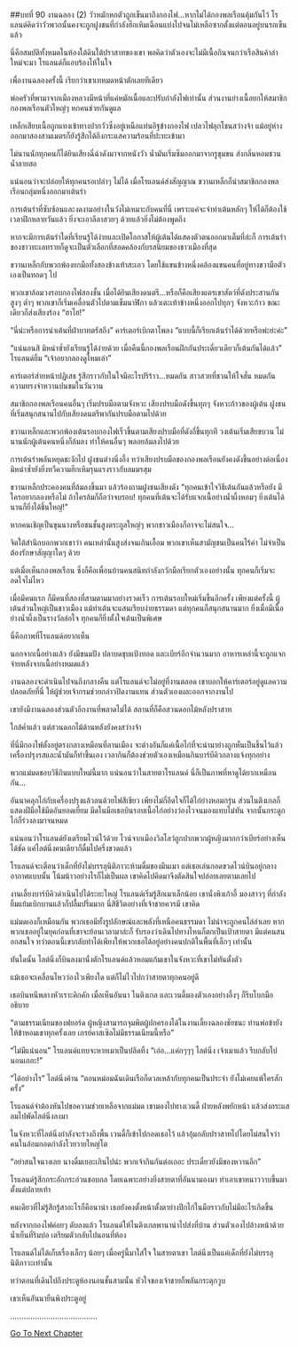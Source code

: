 ##บทที่ 90 งานฉลอง (2)
วัวหมักหกตัวถูกเข็นมาถึงกองไฟ...หากไม่ได้กองพลเรือนคุ้มกันไว้ โรแลนด์คิดว่าวัวพวกนั้นคงจะถูกฝูงชนที่กำลังฮึกเหิมเฉือนแบ่งไปจนไม่เหลือซากตั้งแต่ตอนอยู่บนรถเข็นแล้ว


นี่คือสมบัติทั้งหมดในห้องใต้ดินใต้ปราสาทของเขา พอคิดว่าตัวเองจะไม่มีเนื้อกินจนกว่าเรือสินค้าลำใหม่จะมา โรแลนด์ก็แอบร้องไห้ในใจ


เพื่องานฉลองครั้งนี้ เรียกว่าเขาเทหมดหน้าตักเลยทีเดียว


พ่อครัวที่พามาจากเมืองหลวงมีหน้าที่แค่หมักเนื้อและปรับกำลังไฟเท่านั้น ส่วนงานย่างเนื้อยกให้สมาชิกกองพลเรือนตัวใหญ่ๆ หกคนช่วยกันดูแล


เหล็กเสียบเนื้อถูกแทงเข้าทางปากวัวซึ่งอยู่เหนือแท่นอิฐข้างกองไฟ เปลวไฟลุกโชนสว่างจ้า แม้อยู่ห่างออกมาสองสามเมตรก็ยังรู้สึกได้ถึงกระแสความร้อนที่ปะทะเข้ามา


ไม่นานนักทุกคนก็ได้ยินเสียงฉี่ฉ่าดังมาจากหนังวัว น้ำมันเริ่มซึมออกมาจากรูขุมขน ส่งกลิ่นหอมชวนน้ำลายสอ


แน่นอนว่าจะปล่อยให้ทุกคนรอเปล่าๆ ไม่ได้ เมื่อโรแลนด์ส่งสัญญาณ ขวานเหล็กก็นำสมาชิกกองพลเรือนกลุ่มหนึ่งออกมาเต้นรำ


การเต้นรำที่ซับซ้อนและงดงามอย่างในวังไม่เหมาะกับคนที่นี่ เพราะแค่จะจำท่าเต้นหลักๆ ให้ได้ก็ต้องใช้เวลาฝึกหลายวันแล้ว ยิ่งจะเอาลีลาสวยๆ ด้วยแล้วยิ่งไม่ต้องพูดถึง


หากจะมีการเต้นรำใดที่เรียนรู้ได้ง่ายและเปิดโอกาสให้ผู้เต้นได้แสดงตัวตนออกมาเต็มที่ล่ะก็ การเต้นรำของชาวทะเลทรายก็ดูจะเป็นตัวเลือกที่สอดคล้องกับรสนิยมของชาวเมืองที่สุด


ขวานเหล็กกับพวกพ้องยกมือทั้งสองข้างเท้าสะเอว โดยใช้แขนข้างหนึ่งคล้องแขนคนที่อยู่ทางขวามือตัวเองเป็นทอดๆ ไป


พวกเขาล้อมวงรอบกองไฟสองชั้น เมื่อได้ยินเสียงดนตรี...หรือก็คือเสียงแตรเขาสัตว์ที่ดังประสานกันสูงๆ ต่ำๆ พวกเขาก็เริ่มเคลื่อนตัวไปตามเข็มนาฬิกา แล้วเตะเท้าข้างหนึ่งออกไปทุกๆ จังหวะก้าว ขณะเดียวก็ส่งเสียงร้อง “ฮาไฮ!”


“นี่น่ะหรือการนำเต้นที่ฝ่าบาทตรัสถึง” คาร์เตอร์เบิกตาโพลง “แบบนี้ก็เรียกเต้นรำได้ด้วยหรือพ่ะย่ะค่ะ”


“แน่นอนสิ มิหนำซ้ำยังเรียนรู้ได้ง่ายด้วย เมื่อคืนนี้กองพลเรือนฝึกกันประเดี๋ยวเดียวก็เต้นกันได้แล้ว” โรแลนด์ยิ้ม “เจ้าอยากลองดูไหมเล่า”


คาร์เตอร์ส่ายหน้าปฏิเสธ รู้สึกราวกับในใจมีอะไรปริร้าว...หมดกัน สาวสวยที่ชวนให้ใจสั่น หมดกัน ความทรงจำหวานปนขมในวันวาน


สมาชิกกองพลเรือนคนอื่นๆ เริ่มปรบมือตามจังหวะ เสียงปรบมือดังขึ้นทุกๆ จังหวะก้าวของผู้เต้น ฝูงชนที่เริ่มสนุกสนานไปกับเสียงดนตรีพากันปรบมือตามไปด้วย


ขวานเหล็กและพวกพ้องเต้นรอบกองไฟเร็วขึ้นตามเสียงปรบมือที่ดังถี่ขึ้นทุกที วงเต้นเริ่มเสียขบวน ไม่นานนักผู้เต้นคนหนึ่งก็ล้มลง ทำให้คนอื่นๆ พลอยล้มลงไปด้วย


การเต้นรำพลันหยุดชะงักไป ฝูงชนต่างนิ่งอึ้ง ทว่าเสียงปรบมือของกองพลเรือนยังคงดังขึ้นอย่างต่อเนื่อง มิหนำซ้ำยังยิ่งทวีความฮึกเหิมรุนแรงราวกับลมมรสุม


ขวานเหล็กประคองคนที่ล้มลงขึ้นมา แล้วร้องถามฝูงชนเสียงดัง “ทุกคนเข้าใจวิธีเต้นกันแล้วหรือยัง มีใครอยากลองหรือไม่ ถ้าใครล้มก็ถือว่าจบรอบ! ทุกคนที่เต้นจะได้รับแจกเนื้อย่างน้ำผึ้งหอมๆ ยิ่งเต้นได้นานก็ยิ่งได้ชิ้นใหญ่!”


หากคนเชิญเป็นขุนนางหรือชนชั้นสูงตระกูลใหญ่ๆ พวกชาวเมืองก็อาจจะไม่สนใจ...


จิตใต้สำนึกบอกพวกเขาว่า คนเหล่านั้นสูงส่งจนเกินเอื้อม พวกเขาเห็นสามัญชนเป็นคนไร้ค่า ไม่จำเป็นต้องรักษาสัญญาใดๆ ด้วย


แต่เมื่อเห็นกองพลเรือน ซึ่งก็คือเพื่อนบ้านคนสนิทกำลังกวักมือเรียกตัวเองอย่างนั้น ทุกคนก็เริ่มจะอดใจไม่ไหว


เมื่อมีคนแรก ก็มีคนที่สองที่สามตามมาอย่างรวดเร็ว การเต้นรอบใหม่เริ่มขึ้นอีกครั้ง เพียงแต่ครั้งนี้ ผู้เต้นส่วนใหญ่เป็นชาวเมือง แม้ท่าเต้นจะแสนเรียบง่ายธรรมดา แต่ทุกคนก็สนุกสนานมาก ยิ่งเมื่อมีเนื้อย่างน้ำผึ้งเป็นรางวัลล่อใจ ทุกคนก็ยิ่งตั้งใจเต้นเป็นพิเศษ


นี่คือภาพที่โรแลนด์อยากเห็น


นอกจากเนื้อย่างแล้ว ยังมีขนมปัง ปลาบดชุบแป้งทอด และเบียร์อีกจำนวนมาก อาหารเหล่านี้จะถูกแจกจ่ายหลังจากเนื้อย่างหมดแล้ว


งานฉลองจะดำเนินไปจนถึงกลางคืน แต่โรแลนด์จะไม่อยู่ที่งานตลอด เขาบอกให้คาร์เตอร์อยู่ดูแลความปลอดภัยที่นี่ ให้ผู้ช่วยเจ้ากรมช่วยกล่าวปิดงานแทน ส่วนตัวเองผละออกจากงานไป


เขายังมีงานฉลองส่วนตัวอีกงานที่พลาดไม่ได้ สถานที่ก็คือสวนดอกไม้หลังปราสาท


ใกล้ค่ำแล้ว แต่สวนดอกไม้ด้านหลังยังคงสว่างจ้า


ที่นี่มีกองไฟตั้งอยู่ตรงกลางเหมือนที่ลานเมือง จะต่างกันก็แค่เนื้อไก่ที่จะนำมาย่างถูกหั่นเป็นชิ้นไว้แล้ว เครื่องปรุงรสและน้ำมันก็ทำขึ้นเอง เวลากินก็ต้องช่วยตัวเองเหมือนกินบาร์บีคิวกลางแจ้งทุกอย่าง


พวกแม่มดชอบวิธีกินแบบใหม่นี้มาก แน่นอนว่าในสายตาโรแลนด์ นี่ก็เป็นภาพที่หาดูได้ยากเหมือนกัน...


อันนาคลุกไก่กับเครื่องปรุงแล้วลนด้วยไฟสีเขียว เพียงไม่กี่อึดใจก็ได้ไก่ย่างหอมกรุ่น ส่วนไนติงเกลก็แสดงฝีมือใช้มีดอันยอดเยี่ยม มีดในมือเธอบินรอบเนื้อไก่อย่างว่องไวจนมองแทบไม่ทัน จากนั้นกระดูกไก่ก็ร่วงลงมาจนหมด


แน่นอนว่าโรแลนด์ยังเตรียมไวน์ไว้ด้วย ไวน์จากเมืองวิลโลว์ถูกปากพวกผู้หญิงมากกว่าเบียร์อย่างเห็นได้ชัด แค่ไลต์นิ่งคนเดียวก็ดื่มไปครึ่งขวดแล้ว


โรแลนด์จะเตือนว่าเด็กที่ยังไม่บรรลุนิติภาวะห้ามดื่มของมึนเมา แต่เธอเล่นกอดขวดไวน์บินอยู่กลางอากาศแบบนั้น โน้มน้าวอย่างไรก็ไม่เป็นผล เขาคิดไปคิดมาจึงตัดสินใจปล่อยเลยตามเลยไป


งานเลี้ยงบาร์บีคิวดำเนินไปได้ระยะใหญ่ โรแลนด์เริ่มรู้สึกเมาเล็กน้อย เขานั่งพิงเก้าอี้ มองสาวๆ ที่กำลังยิ้มแย้มเบิกบานแล้วก็ปลื้มปริ่มมาก นี่สิชีวิตอย่างที่เจ้าชายควรมี เขาคิด


แม่มดเองก็เหมือนกัน พวกเธอมีทั้งรูปลักษณ์และพลังที่เหนือคนธรรมดา ไม่น่าจะถูกคนไล่ล่าเลย หากพวกเธออยู่ในยุคก่อนที่เขาจะย้อนเวลามาล่ะก็ รับรองว่าเดินไปทางไหนก็ตกเป็นเป้าสายตา มีแต่คนสนอกสนใจ ทว่าตอนนี้เขากลับทำได้เพียงให้พวกเธอได้อยู่อย่างคนปกติในพื้นที่เล็กๆ เท่านั้น


ทันใดนั้น ไลต์นิ่งก็บินลงมานั่งตักโรแลนด์แล้วหอมแก้มเขาในจังหวะที่เขาไม่ทันตั้งตัว


แม้เธอจะเคลื่อนไหวว่องไวเพียงใด แต่ก็ไม่ไวไปกว่าสายตาทุกคนอยู่ดี


เธอบินหนีพลางหัวเราะคิกคัก เมื่อเห็นอันนา ไนติงเกล และเวนดี้มองตัวเองอย่างอึ้งๆ ก็รีบโบกมืออธิบาย


“ตามธรรมเนียมของฟยอร์ด ผู้หญิงสามารถจุมพิตผู้ปกครองได้ในงานเลี้ยงฉลองชัยชนะ ท่านพ่อข้ายังให้ข้าหอมเขาทุกครั้งเลย เกรย์คาสเซิลไม่มีธรรมเนียมนี้หรือ”


“ไม่มีแน่นอน” โรแลนด์แทบจะหายเมาเป็นปลิดทิ้ง “เอ่อ...แค่กๆๆๆ ไลต์นิ่ง เจ้าเมาแล้ว รีบกลับไปนอนเถอะ!”


“ได้อย่างไร” ไลต์นิ่งค้าน “ตอนหม่อมฉันเดินเรือก็ดวลเหล้ากับทุกคนเป็นประจำ ยังไม่เคยแพ้ใครสักครั้ง”


โรแลนด์จำต้องหันไปขอความช่วยเหลือจากแม่มด เขามองไปทางเวนดี้ ฝ่ายหลังพยักหน้า แล้วส่งกระแสลมไปพัดไลต์นิ่งลงมา


ในจังหวะที่ไลต์นิ่งกำลังจะร่วงถึงพื้น เวนดี้ก็เข้าไปกอดเธอไว้ แล้วอุ้มกลับปราสาทไปโดยไม่สนใจว่าคนในอ้อมกอดกำลังโวยวายใหญ่โต


“อย่าสนใจนางเลย นางดื่มเยอะเกินไปน่ะ พวกเจ้ากินกันต่อเถอะ ประเดี๋ยวยังมีของหวานอีก”


โรแลนด์รู้สึกกระอักกระอ่วนชอบกล โดยเฉพาะอย่างยิ่งสายตาที่อันนามองมา ทำเอาเขาหนาววาบขึ้นมาตั้งแต่ปลายเท้า


คนเดียวที่ไม่รู้สึกรู้สาอะไรก็คือนาน่า เธอยังคงตั้งหน้าตั้งตาย่างปีกไก่ในมือราวกับไม่มีอะไรเกิดขึ้น


หลังจากกองไฟค่อยๆ ดับลงแล้ว โรแลนด์ให้ไนติงเกลพานาน่าไปส่งที่บ้าน ส่วนตัวเองไปล้างหน้าด้วยน้ำเย็นที่ริมบ่อ เตรียมตัวกลับไปนอนที่ห้อง


โรแลนด์ไม่ได้เก็บเรื่องเล็กๆ น้อยๆ เมื่อครู่นี้มาใส่ใจ ในสายตาเขา ไลต์นิ่งเป็นแค่เด็กที่ยังไม่บรรลุนิติภาวะเท่านั้น


ทว่าตอนที่เดินไปถึงประตูห้องนอนชั้นสามนั้น หัวใจของเจ้าชายก็พลันกระตุกวูบ


เขาเห็นอันนายืนพิงประตูอยู่


.......................................


[Go To Next Chapter]( ./3.md)